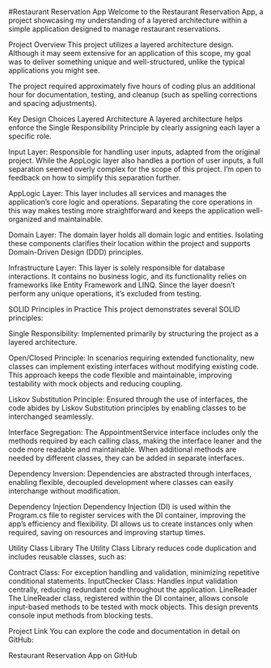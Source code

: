 #Restaurant Reservation App
Welcome to the Restaurant Reservation App, a project showcasing my understanding of a layered architecture within a simple application designed to manage restaurant reservations.

Project Overview
This project utilizes a layered architecture design. Although it may seem extensive for an application of this scope, my goal was to deliver something unique and well-structured, unlike the typical applications you might see.

The project required approximately five hours of coding plus an additional hour for documentation, testing, and cleanup (such as spelling corrections and spacing adjustments).

Key Design Choices
Layered Architecture
A layered architecture helps enforce the Single Responsibility Principle by clearly assigning each layer a specific role.

Input Layer: Responsible for handling user inputs, adapted from the original project. While the AppLogic layer also handles a portion of user inputs, a full separation seemed overly complex for the scope of this project. I’m open to feedback on how to simplify this separation further.

AppLogic Layer: This layer includes all services and manages the application’s core logic and operations. Separating the core operations in this way makes testing more straightforward and keeps the application well-organized and maintainable.

Domain Layer: The domain layer holds all domain logic and entities. Isolating these components clarifies their location within the project and supports Domain-Driven Design (DDD) principles.

Infrastructure Layer: This layer is solely responsible for database interactions. It contains no business logic, and its functionality relies on frameworks like Entity Framework and LINQ. Since the layer doesn’t perform any unique operations, it’s excluded from testing.

SOLID Principles in Practice
This project demonstrates several SOLID principles:

Single Responsibility: Implemented primarily by structuring the project as a layered architecture.

Open/Closed Principle: In scenarios requiring extended functionality, new classes can implement existing interfaces without modifying existing code. This approach keeps the code flexible and maintainable, improving testability with mock objects and reducing coupling.

Liskov Substitution Principle: Ensured through the use of interfaces, the code abides by Liskov Substitution principles by enabling classes to be interchanged seamlessly.

Interface Segregation: The AppointmentService interface includes only the methods required by each calling class, making the interface leaner and the code more readable and maintainable. When additional methods are needed by different classes, they can be added in separate interfaces.

Dependency Inversion: Dependencies are abstracted through interfaces, enabling flexible, decoupled development where classes can easily interchange without modification.

Dependency Injection
Dependency Injection (DI) is used within the Program.cs file to register services with the DI container, improving the app’s efficiency and flexibility. DI allows us to create instances only when required, saving on resources and improving startup times.

Utility Class Library
The Utility Class Library reduces code duplication and includes reusable classes, such as:

Contract Class: For exception handling and validation, minimizing repetitive conditional statements.
InputChecker Class: Handles input validation centrally, reducing redundant code throughout the application.
LineReader
The LineReader class, registered within the DI container, allows console input-based methods to be tested with mock objects. This design prevents console input methods from blocking tests.

Project Link
You can explore the code and documentation in detail on GitHub:

Restaurant Reservation App on GitHub

